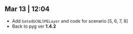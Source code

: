## Mar 13 | 12:04

- Add `GatedGCNLSPELayer` and code for scenario [5, 6, 7, 8]
- Back to pyg ver **1.4.2**
